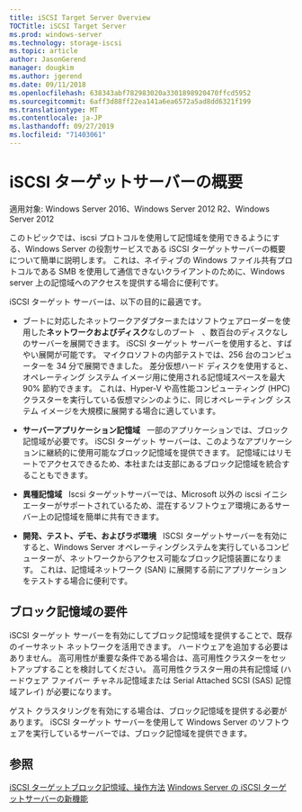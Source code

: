 ```yaml
---
title: iSCSI Target Server Overview
TOCTitle: iSCSI Target Server
ms.prod: windows-server
ms.technology: storage-iscsi
ms.topic: article
author: JasonGerend
manager: dougkim
ms.author: jgerend
ms.date: 09/11/2018
ms.openlocfilehash: 638343abf782983020a3301898920470ffcd5952
ms.sourcegitcommit: 6aff3d88ff22ea141a6ea6572a5ad8dd6321f199
ms.translationtype: MT
ms.contentlocale: ja-JP
ms.lasthandoff: 09/27/2019
ms.locfileid: "71403061"
---
```

# <a name="iscsi-target-server-overview"></a>iSCSI ターゲットサーバーの概要

適用対象: Windows Server 2016、Windows Server 2012 R2、Windows Server 2012

このトピックでは、iscsi プロトコルを使用して記憶域を使用できるようにする、Windows Server の役割サービスである iSCSI ターゲットサーバーの概要について簡単に説明します。 これは、ネイティブの Windows ファイル共有プロトコルである SMB を使用して通信できないクライアントのために、Windows server 上の記憶域へのアクセスを提供する場合に便利です。

iSCSI ターゲット サーバーは、以下の目的に最適です。

* ブートに対応したネットワークアダプターまたはソフトウェアローダーを使用した**ネットワークおよびディスク**なしのブート   、数百台のディスクなしのサーバーを展開できます。 iSCSI ターゲット サーバーを使用すると、すばやい展開が可能です。 マイクロソフトの内部テストでは、256 台のコンピューターを 34 分で展開できました。 差分仮想ハード ディスクを使用すると、オペレーティング システム イメージ用に使用される記憶域スペースを最大 90% 節約できます。 これは、Hyper-V や高性能コンピューティング (HPC) クラスターを実行している仮想マシンのように、同じオペレーティング システム イメージを大規模に展開する場合に適しています。

* **サーバーアプリケーション記憶域**   一部のアプリケーションでは、ブロック記憶域が必要です。 iSCSI ターゲット サーバーは、このようなアプリケーションに継続的に使用可能なブロック記憶域を提供できます。 記憶域にはリモートでアクセスできるため、本社または支部にあるブロック記憶域を統合することもできます。

* **異種記憶域**   Iscsi ターゲットサーバーでは、Microsoft 以外の iscsi イニシエーターがサポートされているため、混在するソフトウェア環境にあるサーバー上の記憶域を簡単に共有できます。

* **開発、テスト、デモ、およびラボ環境**   ISCSI ターゲットサーバーを有効にすると、Windows Server オペレーティングシステムを実行しているコンピューターが、ネットワークからアクセス可能なブロック記憶装置になります。 これは、記憶域ネットワーク (SAN) に展開する前にアプリケーションをテストする場合に便利です。

## <a name="block-storage-requirements"></a>ブロック記憶域の要件

iSCSI ターゲット サーバーを有効にしてブロック記憶域を提供することで、既存のイーサネット ネットワークを活用できます。 ハードウェアを追加する必要はありません。 高可用性が重要な条件である場合は、高可用性クラスターをセットアップすることを検討してください。 高可用性クラスター用の共有記憶域 (ハードウェア ファイバー チャネル記憶域または Serial Attached SCSI (SAS) 記憶域アレイ) が必要になります。

ゲスト クラスタリングを有効にする場合は、ブロック記憶域を提供する必要があります。 iSCSI ターゲット サーバーを使用して Windows Server のソフトウェアを実行しているサーバーでは、ブロック記憶域を提供できます。

## <a name="see-also"></a>参照

[iSCSI ターゲットブロック記憶域、操作方法](https://docs.microsoft.com/previous-versions/windows/it-pro/windows-server-2012-R2-and-2012/hh848268(v%3dws.11))  
[Windows Server の iSCSI ターゲットサーバーの新機能](https://docs.microsoft.com/previous-versions/windows/it-pro/windows-server-2012-R2-and-2012/dn305893(v%3dws.11))

